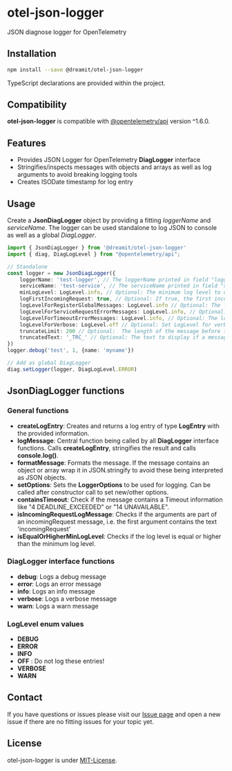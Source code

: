 # otel-json-logger

JSON diagnose logger for OpenTelemetry

## Installation

```sh
npm install --save @dreamit/otel-json-logger
```

TypeScript declarations are provided within the project.

## Compatibility

**otel-json-logger** is compatible with [@opentelemetry/api][1] version ^1.6.0.

## Features

-   Provides JSON Logger for OpenTelemetry **DiagLogger** interface
-   Stringifies/inspects messages with objects and arrays as well as log arguments to avoid breaking logging tools
-   Creates ISODate timestamp for log entry

## Usage

Create a **JsonDiagLogger** object by providing a fitting _loggerName_ and _serviceName_. The logger can be used standalone to log JSON to console as well as
a global _DiagLogger_.

```typescript
import { JsonDiagLogger } from '@dreamit/otel-json-logger'
import { diag, DiagLogLevel } from "@opentelemetry/api";

// Standalone
const logger = new JsonDiagLogger({
    loggerName: 'test-logger', // The loggerName printed in field "logger"
    serviceName: 'test-service', // The serviceName printed in field "serviceName"
    minLogLevel: LogLevel.info, // Optional: The minimum log level to use. Default: Does not check for min LogLevel.
    logFirstIncomingRequest: true, // Optional: If true, the first incoming request will be logged. Other messages on debug level will be log if monLogLevel is set to debug or higher. Default: false. Note: If you use diag.setLogger ensure that at least "LogLevel.debug" is set, otherwise the message will be ignored.
    logLevelForRegisterGlobalMessages: LogLevel.info // Optional: The log level to use for messages "... Registered a global ...". These are helpful to check if OTEL is running properly but are logged on debug level by default. Increase this log level to see these messages.
    logLevelForServiceRequestErrorMessages: LogLevel.info, // Optional: The log level to use for error message "Service request". These contain request information that might not be logged on error level.
    logLevelForTimeoutErrorMessages: LogLevel.info, // Optional: The log level to use for Timeout related messages. These might be of short nature and be downgraded or ignored.
    logLevelForVerbose: LogLevel.off // Optional: Set LogLevel for verbose entries or ignore them
    truncateLimit: 200 // Optional:  The length of the message before the message gets truncated. Default: undefined/0 (off).
    truncatedText: '_TRC_' // Optional: The text to display if a message is truncated.
})
logger.debug('test', 1, {name: 'myname'})

// Add as global DiagLogger
diag.setLogger(logger, DiagLogLevel.ERROR)
```

## JsonDiagLogger functions

### General functions

-   **createLogEntry**: Creates and returns a log entry of type **LogEntry** with the provided information.
-   **logMessage**: Central function being called by all **DiagLogger** interface functions. Calls **createLogEntry**, stringifies the result and calls **console.log()**.
-   **formatMessage**: Formats the message. If the message contains an object or array wrap it in JSON.stringify to avoid these being interpreted as JSON objects.
-   **setOptions**: Sets the **LoggerOptions** to be used for logging. Can be called after constructor call to set new/other options.
-   **containsTimeout**: Check if the message contains a Timeout information like "4 DEADLINE_EXCEEDED" or "14 UNAVAILABLE".
-   **isIncomingRequestLogMessage**: Checks if the arguments are part of an incomingRequest message, i.e. the first argument contains the text 'incomingRequest'
-   **isEqualOrHigherMinLogLevel**: Checks if the log level is equal or higher than the minimum log level.

### DiagLogger interface functions

-   **debug**: Logs a debug message
-   **error**: Logs an error message
-   **info**: Logs an info message
-   **verbose**: Logs a verbose message
-   **warn**: Logs a warn message

### LogLevel enum values

-   **DEBUG**
-   **ERROR**
-   **INFO**
-   **OFF** : Do not log these entries!
-   **VERBOSE**
-   **WARN**

## Contact

If you have questions or issues please visit our [Issue page](https://github.com/dreamit-de/otel-json-logger/issues)
and open a new issue if there are no fitting issues for your topic yet.

## License

otel-json-logger is under [MIT-License](./LICENSE).

[1]: https://github.com/open-telemetry/opentelemetry-js
